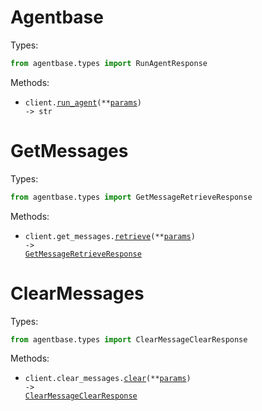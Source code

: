 # Agentbase

Types:

```python
from agentbase.types import RunAgentResponse
```

Methods:

- <code title="post /">client.<a href="./src/agentbase/_client.py">run_agent</a>(\*\*<a href="src/agentbase/types/client_run_agent_params.py">params</a>) -> str</code>

# GetMessages

Types:

```python
from agentbase.types import GetMessageRetrieveResponse
```

Methods:

- <code title="post /get-messages">client.get_messages.<a href="./src/agentbase/resources/get_messages.py">retrieve</a>(\*\*<a href="src/agentbase/types/get_message_retrieve_params.py">params</a>) -> <a href="./src/agentbase/types/get_message_retrieve_response.py">GetMessageRetrieveResponse</a></code>

# ClearMessages

Types:

```python
from agentbase.types import ClearMessageClearResponse
```

Methods:

- <code title="post /clear-messages">client.clear_messages.<a href="./src/agentbase/resources/clear_messages.py">clear</a>(\*\*<a href="src/agentbase/types/clear_message_clear_params.py">params</a>) -> <a href="./src/agentbase/types/clear_message_clear_response.py">ClearMessageClearResponse</a></code>
